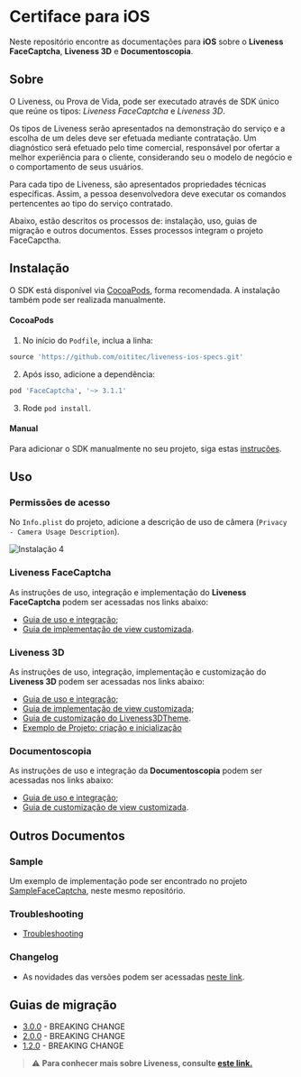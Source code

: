 #  Certiface para iOS

Neste repositório encontre as documentações para **iOS** sobre o **Liveness FaceCaptcha**, **Liveness 3D** e **Documentoscopia**.


## Sobre

O Liveness, ou Prova de Vida, pode ser executado através de  SDK único que reúne os tipos: *Liveness FaceCaptcha* e *Liveness 3D*. 

Os tipos de Liveness serão apresentados na demonstração do serviço e a escolha de um deles deve ser efetuada mediante contratação. Um diagnóstico será efetuado pelo time comercial, responsável por ofertar a melhor experiência para o cliente, considerando seu o modelo de negócio e o comportamento de seus usuários.

Para cada tipo de Liveness, são apresentados propriedades técnicas específicas. Assim, a pessoa desenvolvedora deve executar os comandos pertencentes ao tipo do serviço contratado.

Abaixo, estão descritos os processos de: instalação, uso, guias de migração e outros documentos. Esses processos integram o projeto FaceCapctha.

##  Instalação

O SDK está disponível via [CocoaPods](https://cocoapods.org/), forma recomendada. A instalação também pode ser realizada manualmente.


####  CocoaPods

1. No início do `Podfile`, inclua a linha:

```rb
source 'https://github.com/oititec/liveness-ios-specs.git'
```

2. Após isso, adicione a dependência:

```rb
pod 'FaceCaptcha', '~> 3.1.1'
```

3. Rode `pod install`.

####  Manual

Para adicionar o SDK manualmente no seu projeto, siga estas [instruções](Documentation/ManualInstallation.md).

##  Uso

###  Permissões de acesso

No `Info.plist` do projeto, adicione a descrição de uso de câmera (`Privacy - Camera Usage Description`).

![Instalação 4](Documentation/Images/installation_4.png)


###  Liveness FaceCaptcha

As instruções de uso, integração e implementação do **Liveness FaceCaptcha** podem ser acessadas nos links abaixo:

  - [Guia de uso e integração](Documentation/FaceCaptcha-Usage.md);
  - [Guia de implementação de view customizada](Documentation/FaceCaptcha-CustomView.md).

###  Liveness 3D

As instruções de uso, integração, implementação e customização do **Liveness 3D** podem ser acessadas nos links abaixo: 

  - [Guia de uso e integração](Documentation/Liveness3D-Usage.md);
  - [Guia de implementação de view customizada](Documentation/Liveness3D-CustomView.md);
  - [Guia de customização do Liveness3DTheme](Documentation/Liveness3D-Liveness3DTheme.md).
  - [Exemplo de Projeto: criação e inicialização](https://github.com/oititec/liveness3d-ios-sample)

###  Documentoscopia

As instruções de uso e integração da **Documentoscopia** podem ser acessadas nos links abaixo:

  - [Guia de uso e integração](Documentation/Documentscopy-Usage.md);
  - [Guia de customização de view customizada](Documentation/Documentscopy-CustomView.md).



## Outros Documentos


###  Sample

Um exemplo de implementação pode ser encontrado no projeto [SampleFaceCaptcha](https://github.com/oititec/liveness-ios-sdk/tree/main/SampleFaceCaptcha "SampleFaceCaptcha"), neste mesmo repositório.

### Troubleshooting

- [Troubleshooting](Documentation/Troubleshooting.md)

###  Changelog

- As novidades das versões podem ser acessadas [neste link](Documentation/Changelog.md).

##  Guias de migração

- [3.0.0](Documentation/Migration-Guide-3.0.0.md) - BREAKING CHANGE
- [2.0.0](Documentation/Migration-Guide-2.0.0.md) - BREAKING CHANGE
- [1.2.0](Documentation/Migration-Guide-1.2.0.md) - BREAKING CHANGE

>⚠️ **Para conhecer mais sobre Liveness, consulte [este link.](https://certifaceid.readme.io/docs/liveness-detection-vs-atualizada)**

